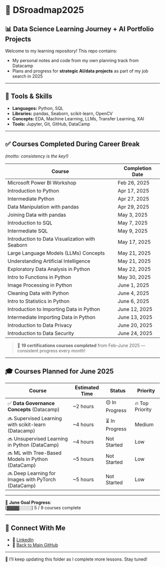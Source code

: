 # 🧭 DSroadmap2025  
## 📊 Data Science Learning Journey + AI Portfolio Projects

Welcome to my learning repository! This repo contains:

- My personal notes and code from my own planning track from Datacamp  
- Plans and progress for **strategic AI/data projects** as part of my job search in 2025

---

## 🧰 Tools & Skills  
- **Languages:** Python, SQL  
- **Libraries:** pandas, Seaborn, scikit-learn, OpenCV  
- **Concepts:** EDA, Machine Learning, LLMs, Transfer Learning, XAI  
- **Tools:** Jupyter, Git, GitHub, DataCamp

---

## ✅ Courses Completed During Career Break  
_(motto: consistency is the key!)_


| **Course**                                      | **Completion Date** |
|------------------------------------------------|----------------------|
| Microsoft Power BI Workshop                    | Feb 26, 2025         |
| Introduction to Python                         | Apr 17, 2025         |
| Intermediate Python                            | Apr 27, 2025         |
| Data Manipulation with pandas                  | Apr 29, 2025         |
| Joining Data with pandas                       | May 3, 2025          |
| Introduction to SQL                            | May 7, 2025          |
| Intermediate SQL                               | May 9, 2025          |
| Introduction to Data Visualization with Seaborn| May 17, 2025         |
| Large Language Models (LLMs) Concepts          | May 21, 2025         |
| Understanding Artificial Intelligence          | May 21, 2025         |
| Exploratory Data Analysis in Python            | May 22, 2025         |
| Intro to Functions in Python                   | May 30, 2025         |
| Image Processing in Python                     | June 1, 2025         |
| Cleaning Data with Python                      | June 4, 2025         |
| Intro to Statistics in Python                  | June 6, 2025         |
| Introduction to Importing Data in Python       | June 12, 2025        |
| Intermediate Importing Data in Python          | June 13, 2025        |
| Introduction to Data Privacy                   | June 20, 2025        |
| Introduction to Data Security                  | June 24, 2025        |

> 🎯 **19 certifications courses completed** from Feb–June 2025 — consistent progress every month!

---

## 🎓 Courses Planned for June 2025

| **Course**                                          | **Estimated Time** | **Status**     | **Priority**    |
| --------------------------------------------------- | ------------------ | -------------- | --------------- |
| ✅ **Data Governance Concepts** (Datacamp)          | \~2 hours         | 🟡 In Progress | 🔥 Top Priority |
| 🔜 Supervised Learning with scikit-learn (Datacamp) | \~4 hours          | ⏳ In Progress  | Medium          |
| 🔜 Unsupervised Learning in Python (DataCamp)       | \~4 hours          | Not Started    | Low             |
| 🔜 ML with Tree-Based Models in Python (DataCamp)   | \~5 hours          | Not Started    | Low             |
| 🔜 Deep Learning for Images with PyTorch (DataCamp) | \~5 hours          | Not Started    | Low             |
  
---

📅 **June Goal Progress**:  
[▓▓▓▓░░░░] 5 / 9 courses complete  

---

## 🔗 Connect With Me

- 💼 [LinkedIn](https://www.linkedin.com/in/nurulsabrina1910/)  
- 📁 [Back to Main GitHub](https://github.com/sabrinaMKE201073)


--- 

🚀 I’ll keep updating this folder as I complete more lessons. Stay tuned!
